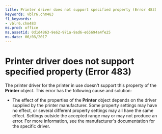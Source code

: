 ```yaml
---
title: Printer driver does not support specified property (Error 483)
keywords: vblr6.chm483
f1_keywords:
- vblr6.chm483
ms.prod: office
ms.assetid: 0d1d4863-9e62-971a-9ad6-e65694a4fe25
ms.date: 06/08/2017
---
```



# Printer driver does not support specified property (Error 483)

The printer driver for the printer in use doesn't support this property of the  **Printer** object. This error has the following cause and solution:



- The effect of the properties of the  **Printer** object depends on the driver supplied by the printer manufacturer. Some property settings may have no effect, or several different property settings may all have the same effect. Settings outside the accepted range may or may not produce an error. For more information, see the manufacturer's documentation for the specific driver.
    


